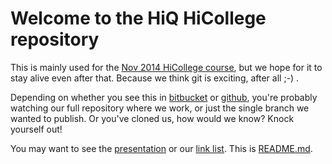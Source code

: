 # Welcome to the HiQ HiCollege repository

This is mainly used for the [Nov 2014 HiCollege course](https://wiki.hiq.se/pages/viewpage.action?pageId=47087938), but we hope for it to stay alive even after that. Because we think git is exciting, after all ;-) .

Depending on whether you see this in [bitbucket](https://bitbucket.org/hicollegegit/developers) or [github](https://github.com/UncleCJ/hicollegit/), you're probably watching our full repository where we work, or just the single branch we wanted to publish. Or you've cloned us, how would we know? Knock yourself out!

You may want to see the [presentation](Intro_to_SCM_and_Git-presentation.pptx) or our [link list](links.md). This is [README.md](README.md).